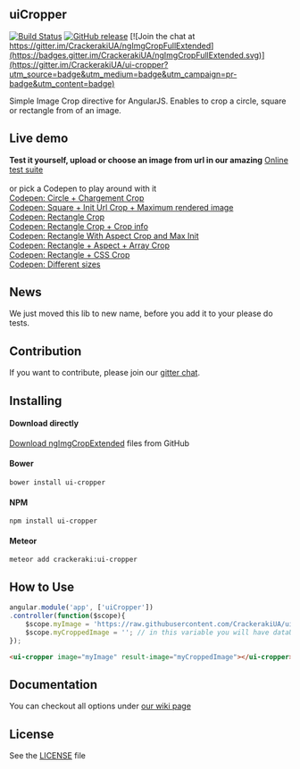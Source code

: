 ## uiCropper
[![Build Status](https://travis-ci.org/CrackerakiUA/ngImgCropFullExtended.svg?branch=master)](https://travis-ci.org/CrackerakiUA/ngImgCropFullExtended)
[![GitHub release](https://img.shields.io/github/release/CrackerakiUA/ngImgCropFullExtended.svg)](https://github.com/CrackerakiUA/ui-cropper) [![Join the chat at https://gitter.im/CrackerakiUA/ngImgCropFullExtended](https://badges.gitter.im/CrackerakiUA/ngImgCropFullExtended.svg)](https://gitter.im/CrackerakiUA/ui-cropper?utm_source=badge&utm_medium=badge&utm_campaign=pr-badge&utm_content=badge)

Simple Image Crop directive for AngularJS. Enables to crop a circle, square or rectangle from of an image.


## Live demo

**Test it yourself, upload or choose an image from url in our amazing** [Online test suite](http://crackerakiua.github.io/ui-cropper)<br><br>
or pick a Codepen to play around with it<br>
[Codepen: Circle + Chargement Crop](http://codepen.io/Crackeraki/pen/avYNKP)<br>
[Codepen: Square + Init Url Crop + Maximum rendered image](http://codepen.io/Crackeraki/pen/QjmNVM)<br>
[Codepen: Rectangle Crop](http://codepen.io/Crackeraki/pen/XmEdPx)<br>
[Codepen: Rectangle Crop + Crop info](http://codepen.io/Crackeraki/pen/YqKwzZ)<br>
[Codepen: Rectangle With Aspect Crop and Max Init](http://codepen.io/Crackeraki/pen/zvWqJM)<br>
[Codepen: Rectangle + Aspect + Array Crop](http://codepen.io/Crackeraki/pen/jWgmYB)<br>
[Codepen: Rectangle + CSS Crop](https://codepen.io/rickderd/pen/ZOyjRr)<br>
[Codepen: Different sizes](http://codepen.io/ignacio-chiazzo/pen/QNQyRW)<br>

## News

We just moved this lib to new name, before you add it to your please do tests.


## Contribution

If you want to contribute, please join our [gitter chat](https://gitter.im/CrackerakiUA/ui-cropper).

## Installing

#### Download directly
[Download ngImgCropExtended](https://github.com/CrackerakiUA/ui-cropper/archive/master.zip) files from GitHub

#### Bower
	bower install ui-cropper

#### NPM
	npm install ui-cropper

#### Meteor
	meteor add crackeraki:ui-cropper

## How to Use

``` javascript
angular.module('app', ['uiCropper'])
.controller(function($scope){
	$scope.myImage = 'https://raw.githubusercontent.com/CrackerakiUA/ui-cropper/master/screenshots/live.jpg';
	$scope.myCroppedImage = ''; // in this variable you will have dataUrl of cropped area.
});
```
``` html
<ui-cropper image="myImage" result-image="myCroppedImage"></ui-cropper>
```

## Documentation

You can checkout all options under [our wiki page](https://github.com/CrackerakiUA/ui-cropper/wiki/Options)

## License

See the [LICENSE](https://github.com/CrackerakiUA/ui-cropper/blob/master/LICENSE) file
